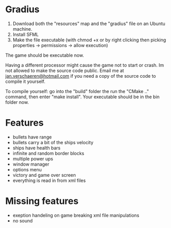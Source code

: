 # Gradius

1) Download both the "resources" map and the "gradius" file on an Ubuntu machine.
2) Install SFML
3) Make the file executable (with chmod +x or by right clicking then picking properties -> permissions -> allow execution)

The game should be executable now.


Having a different processor might cause the game not to start or crash. 
Im not allowed to make the source code public. 
Email me at jan.verschaeren@hotmail.com if you need a copy of the source code to compile it yourself.

To compile yourself: go into the "build" folder the run the "CMake .." command, then enter "make install".
Your executable should be in the bin folder now.

# Features
  - bullets have range
  - bullets carry a bit of the ships velocity
  - ships have health bars
  - infinite and random border blocks
  - multiple power ups
  - window manager
  - options menu
  - victory and game over screen
  - everything is read in from xml files

# Missing features
  - exeption handeling on game breaking xml file manipulations
  - no sound
  
  
